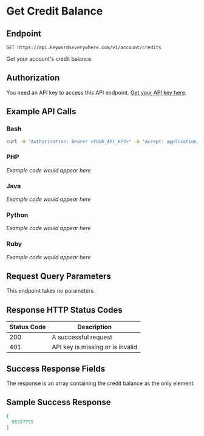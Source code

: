 # Get Credit Balance

## Endpoint
```
GET https://api.keywordseverywhere.com/v1/account/credits
```

Get your account's credit balance.

## Authorization

You need an API key to access this API endpoint. [Get your API key here](https://keywordseverywhere.com).

## Example API Calls

### Bash
```bash
curl -H "Authorization: Bearer <YOUR_API_KEY>" -H "Accept: application/json" "https://api.keywordseverywhere.com/v1/account/credits"
```

### PHP
*Example code would appear here*

### Java
*Example code would appear here*

### Python
*Example code would appear here*

### Ruby
*Example code would appear here*

## Request Query Parameters

This endpoint takes no parameters.

## Response HTTP Status Codes

| Status Code | Description |
|-------------|-------------|
| 200 | A successful request |
| 401 | API key is missing or is invalid |

## Success Response Fields

The response is an array containing the credit balance as the only element.

## Sample Success Response

```json
[
  95597755
]
```
